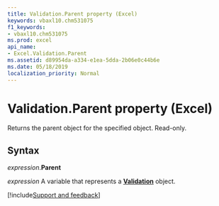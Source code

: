 ```yaml
---
title: Validation.Parent property (Excel)
keywords: vbaxl10.chm531075
f1_keywords:
- vbaxl10.chm531075
ms.prod: excel
api_name:
- Excel.Validation.Parent
ms.assetid: d89954da-a334-e1ea-5dda-2b06e0c44b6e
ms.date: 05/18/2019
localization_priority: Normal
---
```



# Validation.Parent property (Excel)

Returns the parent object for the specified object. Read-only.


## Syntax

_expression_.**Parent**

_expression_ A variable that represents a **[Validation](Excel.Validation.md)** object.




[!include[Support and feedback](~/includes/feedback-boilerplate.md)]